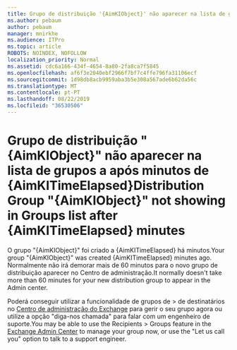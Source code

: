 ```yaml
---
title: Grupo de distribuição '{AimKIObject}' não aparecer na lista de grupos a após minutos de {AimKITimeElapsed}
ms.author: pebaum
author: pebaum
manager: mnirkhe
ms.audience: ITPro
ms.topic: article
ROBOTS: NOINDEX, NOFOLLOW
localization_priority: Normal
ms.assetid: cdc6a166-434f-4654-8a80-2fa8ca7f5845
ms.openlocfilehash: af6f3e2040ebf2966f7bf7c4ffe796fa31106ecf
ms.sourcegitcommit: 1d98db8acb9959aba3b5e308a567ade6b62da56c
ms.translationtype: MT
ms.contentlocale: pt-PT
ms.lasthandoff: 08/22/2019
ms.locfileid: "36530506"
---
```

# <a name="distribution-group-aimkiobject-not-showing-in-groups-list-after-aimkitimeelapsed-minutes"></a><span data-ttu-id="205b5-102">Grupo de distribuição "{AimKIObject}" não aparecer na lista de grupos a após minutos de {AimKITimeElapsed}</span><span class="sxs-lookup"><span data-stu-id="205b5-102">Distribution Group "{AimKIObject}" not showing in Groups list after {AimKITimeElapsed} minutes</span></span>

<span data-ttu-id="205b5-103">O grupo "{AimKIObject}" foi criado a {AimKITimeElapsed} há minutos.</span><span class="sxs-lookup"><span data-stu-id="205b5-103">Your group "{AimKIObject}" was created {AimKITimeElapsed} minutes ago.</span></span> <span data-ttu-id="205b5-104">Normalmente não irá demorar mais de 60 minutos para o novo grupo de distribuição aparecer no Centro de administração.</span><span class="sxs-lookup"><span data-stu-id="205b5-104">It normally doesn't take more than 60 minutes for your new distribution group to appear in the Admin center.</span></span>
  
<span data-ttu-id="205b5-105">Poderá conseguir utilizar a funcionalidade de grupos de > de destinatários no [Centro de administração do Exchange](https://outlook.office365.com/ecp/?rfr=Admin_o365&amp;exsvurl=1&amp;mkt=en-US.aspx) para gerir o seu grupo agora ou utilize a opção "diga-nos chamada" para falar com um engenheiro de suporte.</span><span class="sxs-lookup"><span data-stu-id="205b5-105">You may be able to use the Recipients > Groups feature in the [Exchange Admin Center](https://outlook.office365.com/ecp/?rfr=Admin_o365&amp;exsvurl=1&amp;mkt=en-US.aspx) to manage your group now, or use the "Let us call you" option to talk to a support engineer.</span></span> 
  


